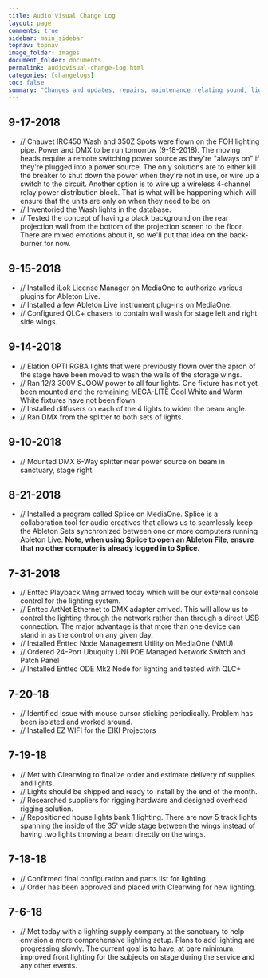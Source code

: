 ```yaml
---
title: Audio Visual Change Log
layout: page
comments: true
sidebar: main_sidebar
topnav: topnav
image_folder: images
document_folder: documents
permalink: audiovisual-change-log.html
categories: [changelogs]
toc: false
summary: "Changes and updates, repairs, maintenance relating sound, lights, media, and stage."
---
```


## 9-17-2018

-	// Chauvet IRC450 Wash and 350Z Spots were flown on the FOH lighting pipe.  Power and DMX to be run tomorrow (9-18-2018).  The moving heads require a remote switching power source as they're "always on" if they're plugged into a power source.  The only solutions are to either kill the breaker to shut down the power when they're not in use, or wire up a switch to the circuit.  Another option is to wire up a wireless 4-channel relay power distribution block.  That is what will be happening which will ensure that the units are only on when they need to be on.
-	// Inventoried the Wash lights in the database.
-	// Tested the concept of having a black background on the rear projection wall from the bottom of the projection screen to the floor.  There are mixed emotions about it, so we'll put that idea on the back-burner for now.

## 9-15-2018

-	// Installed iLok License Manager on MediaOne to authorize various plugins for Ableton Live.
-	// Installed a few Ableton Live instrument plug-ins on MediaOne.
-	// Configured QLC+ chasers to contain wall wash for stage left and right side wings.

## 9-14-2018

-	// Elation OPTI RGBA lights that were previously flown over the apron of the stage have been moved to wash the walls of the storage wings.
-	// Ran 12/3 300V SJOOW power to all four lights.  One fixture has not yet been mounted and the remaining MEGA-LITE Cool White and Warm White fixtures have not been flown.
-	// Installed diffusers on each of the 4 lights to widen the beam angle.
-	// Ran DMX from the splitter to both sets of lights.

## 9-10-2018

-	// Mounted DMX 6-Way splitter near power source on beam in sanctuary, stage right.

## 8-21-2018

-	// Installed a program called Splice on MediaOne.  Splice is a collaboration tool for audio creatives that allows us to seamlessly keep the Ableton Sets synchronized between one or more computers running Ableton Live.  **Note, when using Splice to open an Ableton File, ensure that no other computer is already logged in to Splice.**

## 7-31-2018

-	// Enttec Playback Wing arrived today which will be our external console control for the lighting system.
-	// Enttec ArtNet Ethernet to DMX adapter arrived.  This will allow us to control the lighting through the network rather than through a direct USB connection.  The major advantage is that more than one device can stand in as the control on any given day.
-	// Installed Enttec Node Management Utility on MediaOne (NMU)
-	// Ordered 24-Port Ubuquity UNI POE Managed Network Switch and Patch Panel
-	// Installed Enttec ODE Mk2 Node for lighting and tested with QLC+

## 7-20-18

-	//  Identified issue with mouse cursor sticking periodically.  Problem has been isolated and worked around.
-	//	Installed EZ WIFI for the EIKI Projectors

## 7-19-18

-	//  Met with Clearwing to finalize order and estimate delivery of supplies and lights.
-	//  Lights should be shipped and ready to install by the end of the month.
-	//  Researched suppliers for rigging hardware and designed overhead rigging solution.
-	//  Repositioned house lights bank 1 lighting.  There are now 5 track lights spanning the inside of the 35' wide stage between the wings instead of having two lights throwing a beam directly on the wings.

## 7-18-18

-	//  Confirmed final configuration and parts list for lighting.
-	//  Order has been approved and placed with Clearwing for new lighting.

## 7-6-18

-	//  Met today with a lighting supply company at the sanctuary to help envision a more comprehensive lighting setup.  Plans to add lighting are progressing slowly.  The current goal is to have, at bare minimum, improved front lighting for the subjects on stage during the service and any other events.